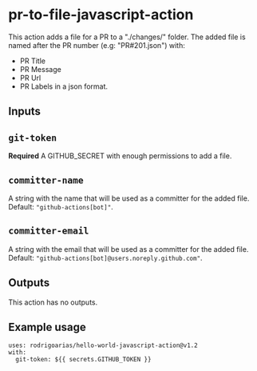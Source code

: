 # pr-to-file-javascript-action

This action adds a file for a PR to a "./changes/" folder. The added file is named after the PR number (e.g: "PR#201.json") with:
* PR Title
* PR Message
* PR Url
* PR Labels
in a json format.

## Inputs

## `git-token`

**Required** A GITHUB_SECRET with enough permissions to add a file.

## `committer-name`

A string with the name that will be used as a committer for the added file. Default: `"github-actions[bot]"`.

## `committer-email`

A string with the email that will be used as a committer for the added file. Default: `"github-actions[bot]@users.noreply.github.com"`.

## Outputs
This action has no outputs.

## Example usage

```
uses: rodrigoarias/hello-world-javascript-action@v1.2
with:
  git-token: ${{ secrets.GITHUB_TOKEN }}
```
